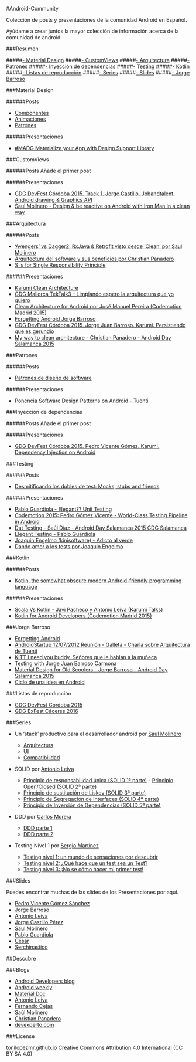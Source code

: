 #Android-Community

Colección de posts y presentaciones de la comunidad Android en Español.

Ayúdame a crear juntos la mayor colección de información acerca de la comunidad de android.

###Resumen

#####[- Material Design](#material-design)
#####[- CustomViews](#customviews)
#####[- Arquitectura](#arquitectura)
#####[- Patrones](#patrones)
#####[- Inyección de dependencias](#inyección-de-dependencias)
#####[- Testing](#testing)
#####[- Kotlin](#kotlin)
#####[- Listas de reproducción](#listas-de-reproducción)
#####[- Series](#series)
#####[- Slides](#slides)
#####[- Jorge Barroso](#jorge-barroso)


###Material Design

######Posts
 - [Componentes][1]
 - [Animaciones][10]
 - [Patrones][11]

######Presentaciones
- [#MADG Materialize your App with Design Support Library][204]

###CustomViews

######Posts
Añade el primer post

######Presentaciones
- [GDG DevFest Córdoba 2015. Track 1. Jorge Castillo. Jobandtalent. Android drawing & Graphics API][23]
- [Saul Molinero - Design & be reactive on Android with Iron Man in a clean way][29]

###Arquitectura

######Posts
- [‘Avengers’ vs Dagger2, RxJava & Retrofit visto desde ‘Clean’ por Saul Molinero][12]
- [Arquitectura del software y sus beneficios por Christian Panadero][13]
- [S is for Single Responsibility Principle][104]


######Presentaciones
- [Karumi Clean Architecture][2] 
- [GDG Mallorca TekTalk3 - Limpiando espero la arquitectura que yo quiero][20]
- [Clean Architecture for Android por José Manuel Pereira (Codemotion Madrid 2015)][27]
- [Forgetting Android Jorge Barroso][22]
- [GDG DevFest Córdoba 2015. Jorge Juan Barroso. Karumi. Persistiendo que es gerundio][26]
- [My way to clean architecture - Christian Panadero - Android Day Salamanca 2015][211]

###Patrones

######Posts
- [Patrones de diseño de software][103]

######Presentaciones
- [Ponencia Software Design Patterns on Android - Tuenti][203]

###Inyección de dependencias

######Posts
Añade el primer post

######Presentaciones
- [GDG DevFest Córdoba 2015. Pedro Vicente Gómez. Karumi. Dependency Injection on Android][25]	

###Testing 

######Posts
- [Desmitificando los dobles de test: Mocks, stubs and friends][106]

######Presentaciones
- [Pablo Guardiola - Elegant?? Unit Testing][201]
- [Codemotion 2015: Pedro Gómez Vicente - World-Class Testing Pipeline in Android][202]
- [Dat Testing - Saúl Díaz - Android Day Salamanca 2015 GDG Salamanca][210]
- [Elegant Testing - Pablo Guardiola][213]
- [Joaquin Engelmo (kinisoftware) - Adicto al verde][215]
- [Dando amor a los tests por Joaquin Engelmo][216]

###Kotlin

######Posts
- [Kotlin, the somewhat obscure modern Android-friendly programming language][105]

######Presentaciones
- [Scala Vs Kotlin - Javi Pacheco y Antonio Leiva (Karumi Talks)][21]	
- [Kotlin for Android Developers (Codemotion Madrid 2015)][28]

###Jorge Barroso

- [Forgetting Android][205]
- [AndroidStartup 12/07/2012 Reunión - Galleta - Charla sobre Arquitectura de Tuenti][206]
- [KITT I need you buddy. Señores que le hablan a la muñeca][207]
- [Testing with Jorge Juan Barroso Carmona][208]
- [Material Design for Old Scoolers - Jorge Barroso - Android Day Salamanca 2015][209]
- [Ciclo de una idea en Android][210]

###Listas de reproducción
- [GDG DevFest Córdoba 2015][24]
- [GDG ExFest Cáceres 2016][214]

###Series

- Un ‘stack’ productivo para el desarrollador android por [Saul Molinero][5]
	- [Arquitectura][4]
	- [UI][40]
	- [Compatibilidad][41]

- SOLID por [Antonio Leiva][50]
	- [Principio de responsabilidad única (SOLID 1ª parte)][42]
	- [Principio Open/Closed (SOLID 2ª parte)][43]
	- [Principio de sustitución de Liskov (SOLID 3ª parte)][44]
	- [Principio de Segregación de Interfaces (SOLID 4ª parte)][45]
	- [Principio de Inversión de Dependencias (SOLID 5ª parte)][46]

- DDD por [Carlos Morera][51]
   	- [DDD parte 1][47]
   	- [DDD parte 2][48]

- Testing Nivel 1 por [Sergio Martinez][52]
	- [Testing nivel 1: un mundo de sensaciones por descubrir][49]
	- [Testing nivel 2: ¿Qué hace que un test sea un Test?][401]
	- [Testing nivel 3: ¡No se cómo hacer mi primer test!][402]

###Slides

Puedes encontrar muchas de las slides de los Presentaciones por aquí.

- [Pedro Vicente Gómez Sánchez][3]
- [Jorge Barroso][30]
- [Antonio Leiva][31]
- [Jorge Castillo Pérez][32]
- [Saul Molinero][33]
- [Pablo Guardiola][34]
- [César][35]
- [Serchinastico][36]

##Descubre

###Blogs
- [Android Developers blog][14]
- [Android weekly][16]
- [Material Doc][15]
- [Antonio Leiva][17]
- [Fernando Cejas][18]
- [Saúl Molinero][19]
- [Christian Panadero][101]
- [devexperto.com][102]

###License

[tonilopezmr.github.io][0] Creative Commons Attribution 4.0 International (CC BY SA 4.0)


[0]: http://tonilopezmr.github.io/

[comment]: <Posts> 
[1]: http://www.materialdoc.es/componentes/
[10]: http://www.materialdoc.es/animaciones/
[11]: http://www.materialdoc.es/patrones/
[12]: http://androcode.es/2015/05/cuando-vs-dagger2-rxjava-retrofit-visto-desde-clean/
[13]: http://devexperto.com/arquitectura-del-software/
[14]: http://android-developers.blogspot.com.es/
[15]: http://www.materialdoc.es
[16]: http://androidweekly.net/
[17]: http://antonioleiva.com/
[18]: http://fernandocejas.com/
[19]: http://saulmm.github.io/
[101]: http://panavtec.me/
[102]: http://devexperto.com/
[103]: http://devexperto.com/patrones-de-diseno-software/
[104]: https://realm.io/news/donn-felker-solid-part-1/
[105]: https://medium.com/math-camp-engineering/kotlin-3e963864db9e#.q1fne9r0e
[106]: http://www.genbetadev.com/javascript/desmitificando-los-dobles-de-test-mocks-stubs-and-friends?from=mobile&utm_content=buffer99110&utm_medium=social&utm_source=twitter.com&utm_campaign=buffer

[comment]: <Presentaciones> 
[2]: https://www.youtube.com/watch?v=31lWMsCeoSA
[20]: https://www.youtube.com/watch?v=AIMjPmvI91M
[21]: https://www.youtube.com/watch?v=hMJm66Bm54c
[22]: https://www.youtube.com/watch?v=ROdIvrLL1ao
[23]: https://www.youtube.com/watch?v=toW4OvdTrv0
[24]: https://www.youtube.com/playlist?list=PL7lnIxjl-ijzrEHMPp_QpOE-A1KuNkXIO
[25]: https://www.youtube.com/watch?v=XY2fHxqEBeo&list=PL7lnIxjl-ijzrEHMPp_QpOE-A1KuNkXIO&index=7
[26]: https://www.youtube.com/watch?v=JR7yEd2T9LU&list=PL7lnIxjl-ijzrEHMPp_QpOE-A1KuNkXIO&index=1
[27]: https://www.youtube.com/watch?v=x3CR39_PR_I&index=1&list=PLPzDuDqV48b27hC5PRLRHzwiPRF9OXv3u
[28]: https://www.youtube.com/watch?v=NRJl_942r08&index=2&list=PLPzDuDqV48b27hC5PRLRHzwiPRF9OXv3u
[29]: https://www.youtube.com/watch?v=ErA7mlpVryQ&list=PLiLJQ1Z3egaqC1abWSLmcNurOtfHwhKIf&index=20
[201]: https://www.youtube.com/watch?v=ddkCIFu5O8s&list=PLiLJQ1Z3egaqC1abWSLmcNurOtfHwhKIf&index=23
[202]: https://www.youtube.com/watch?v=3ncgYhcU6aQ
[203]: https://www.youtube.com/watch?v=tt3zI9cKiWU
[204]: https://www.youtube.com/watch?v=pzRRaZaRS7c&feature=youtu.be
[205]: https://www.youtube.com/watch?v=ROdIvrLL1ao
[206]: https://www.youtube.com/watch?v=A3Odtji0bCc
[207]: https://www.youtube.com/watch?v=eppEQIRO_Pk
[208]: https://www.youtube.com/watch?v=vlorWIlPgY0
[209]: https://www.youtube.com/watch?v=yQcMJd-gL8A
[210]: https://www.youtube.com/watch?v=R94LZ3Eda4s
[211]: https://www.youtube.com/watch?v=lOEOK3UvmJM
[212]: https://www.youtube.com/watch?v=Y7Mmb9uFvpk
[213]: https://www.youtube.com/watch?v=vq9ua6hQUAM&t=1h0m50s
[214]: https://www.youtube.com/watch?v=i1f2x0ogAho&index=2&list=PLKxa4AIfm4pUX45qx-5dojelmK7e_0aFO
[215]: https://www.youtube.com/watch?v=6GAOSwwstO4
[216]: https://www.youtube.com/watch?v=zPKMmG6koIg

[comment]: <Slides> 
[3]: http://es.slideshare.net/PedroVicenteGmezSnch/presentations
[30]: http://es.slideshare.net/flipper83/presentations
[31]: https://speakerdeck.com/antoniolg
[32]: http://www.slideshare.net/JorgeCastilloPrez/presentations
[33]: https://speakerdeck.com/saulmm
[34]: https://speakerdeck.com/guardiola31337
[35]: https://speakerdeck.com/cesards
[36]: https://speakerdeck.com/serchinastico

[comment]: <Series> 
[4]: http://androcode.es/2015/02/un-stack-productivo-para-el-desarrollador-android-1-arquitectura/
[40]: http://androcode.es/2015/02/un-stack-productivo-para-el-desarrollador-android-2-ui/
[41]: http://androcode.es/2015/03/un-stack-productivo-para-el-desarrollador-android-3-compatibilidad/
[42]: http://devexperto.com/principio-responsabilidad-unica/
[43]: http://devexperto.com/principio-open-closed/
[44]: http://devexperto.com/principio-de-sustitucion-de-liskov
[45]: http://devexperto.com/principio-de-segregacion-de-interfaces
[46]: http://devexperto.com/principio-de-inversion-de-dependencias/
[47]: http://devexperto.com/domain-driven-design-1/
[48]: http://devexperto.com/domain-driven-design-2/
[49]: http://devexperto.com/testing-1/
[401]: http://devexperto.com/testing-nivel-2-que-hace-que-un-test-sea-un-test/
[402]: http://devexperto.com/testing-nivel-3-primer-test/

[comment]: <People> 
[5]: https://twitter.com/_saulmm   
[50]: https://twitter.com/@lime_cl/
[51]: https://twitter.com/CarlosMChica
[52]: https://twitter.com/maros87
